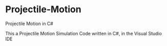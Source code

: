 # Projectile-Motion
Projectile Motion in C# 

This a Projectile Motion Simulation Code written in C#, in the Visual Studio IDE
